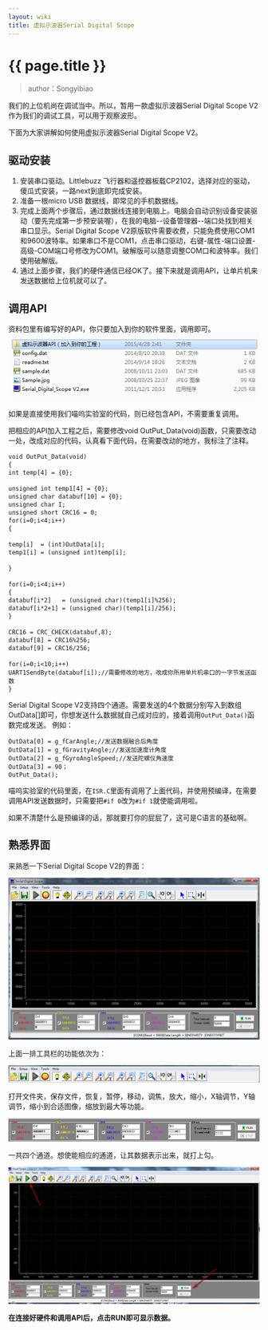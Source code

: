 ```yaml
---
layout: wiki
title: 虚拟示波器Serial Digital Scope
---
```


# {{ page.title }}

> author：Songyibiao

我们的上位机尚在调试当中。所以，暂用一款虚拟示波器Serial Digital Scope V2作为我们的调试工具，可以用于观察波形。

下面为大家讲解如何使用虚拟示波器Serial Digital Scope V2。

## 驱动安装

1. 安装串口驱动。Littlebuzz 飞行器和遥控器板载CP2102，选择对应的驱动，傻瓜式安装，一路next到底即完成安装。
2. 准备一根micro USB 数据线，即常见的手机数据线。
3. 完成上面两个步骤后，通过数据线连接到电脑上。电脑会自动识别设备安装驱动（要先完成第一步预安装喔），在我的电脑--设备管理器--端口处找到相关串口显示。Serial Digital Scope V2原版软件需要收费，只能免费使用COM1和9600波特率。如果串口不是COM1，点击串口驱动，右键-属性-端口设置-高级-COM端口号修改为COM1。破解版可以随意调整COM口和波特率。我们使用破解版。
4. 通过上面步骤，我们的硬件通信已经OK了。接下来就是调用API，让单片机来发送数据给上位机就可以了。

## 调用API

资料包里有编写好的API，你只要加入到你的软件里面，调用即可。
![](/img/wiki/serial-digital-scope-03.png)

如果是直接使用我们喵呜实验室的代码，则已经包含API，不需要重复调用。

把相应的API加入工程之后，需要修改void OutPut_Data(void)函数，只需要改动一处，改成对应的代码，认真看下面代码，在需要改动的地方，我标注了注释。

	void OutPut_Data(void)
	{
	int temp[4] = {0};

	unsigned int temp1[4] = {0};
	unsigned char databuf[10] = {0};
	unsigned char I;
	unsigned short CRC16 = 0;
	for(i=0;i<4;i++)
	{
    
	temp[i]  = (int)OutData[i];
	temp1[i] = (unsigned int)temp[i];
    
	}
   
	for(i=0;i<4;i++) 
	{
	databuf[i*2]   = (unsigned char)(temp1[i]%256);
	databuf[i*2+1] = (unsigned char)(temp1[i]/256);
	}
  
	CRC16 = CRC_CHECK(databuf,8); 
	databuf[8] = CRC16%256;
	databuf[9] = CRC16/256;
  
	for(i=0;i<10;i++)
    UART1SendByte(databuf[i]);//需要修改的地方，改成你所用单片机串口的一字节发送函数 
	}

Serial Digital Scope V2支持四个通道。需要发送的4个数据分别写入到数组OutData[]即可，你想发送什么数据就自己成对应的，接着调用`OutPut_Data()`函数完成发送。
例如：

	OutData[0] = g_fCarAngle;//发送数据融合后角度
	OutData[1] = g_fGravityAngle;//发送加速度计角度
	OutData[2] = g_fGyroAngleSpeed;//发送陀螺仪角速度
	OutData[3] = 90；
	OutPut_Data();
	
喵呜实验室的代码里面，在`ISR.C`里面有调用了上面代码，并使用预编译，在需要调用API发送数据时，只需要把`#if 0`改为`#if 1`就使能调用啦。

如果不清楚什么是预编译的话，那就要打你的屁屁了，这可是C语言的基础啊。

## 熟悉界面

来熟悉一下Serial Digital Scope V2的界面：

![](/img/wiki/serial-digital-scope-01.png)

上面一排工具栏的功能依次为：

![](/img/wiki/serial-digital-scope-02.png)

打开文件夹，保存文件，恢复，暂停，移动，调焦，放大，缩小，X轴调节，Y轴调节，缩小到合适图像，缩放到最大等功能。

![](/img/wiki/serial-digital-scope-04.png)

一共四个通道。想使能相应的通道，让其数据表示出来，就打上勾。

![](/img/wiki/serial-digital-scope-05.png)

**在连接好硬件和调用API后，点击RUN即可显示数据。**